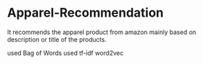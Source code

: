 # Apparel-Recommendation
It recommends the apparel product from amazon mainly based on description or title of the products.

used Bag of Words
used tf-idf
word2vec



